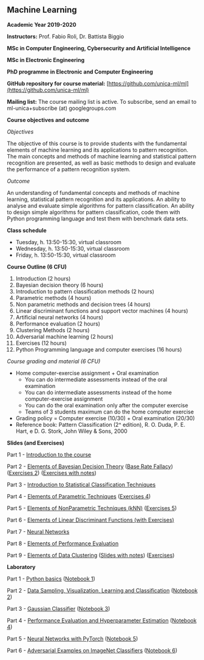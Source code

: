 ## Machine Learning 
**Academic Year 2019-2020**

**Instructors:** Prof. Fabio Roli, Dr. Battista Biggio

**MSc in Computer Engineering, Cybersecurity and Artificial Intelligence**

**MSc in Electronic Engineering**

**PhD programme in Electronic and Computer Engineering**

**GitHub repository for course material:** [https://github.com/unica-ml/ml](https://github.com/unica-ml/ml)

**Mailing list:** The course mailing list is active. To subscribe, send an email to 
ml-unica+subscribe (at) googlegroups.com 

**Course objectives and outcome**

_Objectives_

The objective of this course is to provide students 
with the fundamental elements of machine learning and its applications 
to pattern recognition. The main concepts and methods of machine 
learning and statistical pattern recognition are presented, 
as well as basic methods to design and evaluate the performance 
of a pattern recognition system.
 
_Outcome_

An understanding of fundamental concepts and methods of machine learning, 
statistical pattern recognition and its applications. 
An ability to analyse and evaluate simple algorithms for pattern classification. 
An ability to design simple algorithms for pattern classification, 
code them with Python programming language and test them with benchmark data sets.

**Class schedule**

- Tuesday, h. 13:50-15:30,  virtual classroom 
- Wednesday, h. 13:50-15:30, virtual classroom
- Friday, h. 13:50-15:30, virtual classroom

**Course Outline (6 CFU)**
1. Introduction (2 hours)
2. Bayesian decision theory (6 hours)
3. Introduction to pattern classification methods (2 hours)
4. Parametric methods (4 hours)
5. Non parametric methods and decision trees (4 hours)
6. Linear discriminant functions and support vector machines (4 hours)
7. Artificial neural networks (4 hours)
8. Performance evaluation (2 hours)
9. Clustering Methods (2 hours)
10. Adversarial machine learning (2 hours)
11. Exercises (12 hours)
12. Python Programming language and computer exercises (16 hours)
 
_Course grading and material (6 CFU)_

- Home computer-exercise assignment + Oral examination
    - You can do intermediate assessments instead of the oral examination
    - You can do intermediate assessments instead of the 
    home computer-exercise assignment
    - You can do the oral examination only after the computer exercise
    - Teams of 3 students maximum can do the home computer exercise
- Grading policy = Computer exercise (10/30) + Oral examination (20/30)
- Reference book: Pattern Classification (2^ edition), 
R. O. Duda, P. E. Hart, e D. G. Stork, John Wiley & Sons, 2000


**Slides (and Exercises)**

Part 1 - [Introduction to the course](https://github.com/unica-ml/ml/blob/master/slides/lectures/ml-part-01.pdf)

Part 2 - [Elements of Bayesian Decision Theory](https://github.com/unica-ml/ml/blob/master/slides/lectures/ml-part-02.pdf) 
([Base Rate Fallacy](https://github.com/unica-ml/ml/blob/master/slides/lectures/ml-part-02-base-rate-fallacy.pdf))
([Exercises 2](https://github.com/unica-ml/ml/blob/master/exercises/ml-part-02-exercises.pdf)) ([Exercises with notes](https://github.com/unica-ml/ml/blob/master/exercises/ml-part-02-exercises-annotated.pdf)) 

Part 3 - [Introduction to Statistical Classification Techniques](https://github.com/unica-ml/ml/blob/master/slides/lectures/ml-part-03.pdf)

Part 4 - [Elements of Parametric Techniques](https://github.com/unica-ml/ml/blob/master/slides/lectures/ml-part-04.pdf) ([Exercises 4](https://github.com/unica-ml/ml/blob/master/exercises/ml-part-04-exercises.pdf)) 

Part 5 - [Elements of NonParametric Techniques (kNN)](https://github.com/unica-ml/ml/blob/master/slides/lectures/ml-part-05.pdf) ([Exercises 5](https://github.com/unica-ml/ml/blob/master/exercises/ml-part-05-exercises.pdf))

Part 6 - [Elements of Linear Discriminant Functions (with Exercises)](https://github.com/unica-ml/ml/blob/master/slides/lectures/ml-part-06.pdf)

Part 7 - [Neural Networks](https://github.com/unica-ml/ml/blob/master/slides/lectures/ml-part-07.pdf)

Part 8 - [Elements of Performance Evaluation](https://github.com/unica-ml/ml/blob/master/slides/lectures/ml-part-08.pdf)

Part 9 - [Elements of Data Clustering](https://github.com/unica-ml/ml/blob/master/slides/lectures/ml-part-09.pdf) ([Slides with notes](https://github.com/unica-ml/ml/blob/master/slides/lectures/ml-part-09-annotated.pdf)) ([Exercises](https://github.com/unica-ml/ml/blob/master/exercises/ml-part-09-exercises.pdf))

**Laboratory**

Part 1 - [Python basics](https://github.com/unica-ml/ml/blob/master/slides/lab/ml-lab-01.pdf)
([Notebook 1](https://github.com/unica-ml/ml/blob/master/notebooks/lab01.ipynb))

Part 2 - [Data Sampling, Visualization, Learning and Classification](https://github.com/unica-ml/ml/blob/master/slides/lab/ml-lab-02.pdf) ([Notebook 2](https://github.com/unica-ml/ml/blob/master/notebooks/lab02.ipynb))

Part 3 - [Gaussian Classifier](https://github.com/unica-ml/ml/blob/master/slides/lab/ml-lab-03.pdf) ([Notebook 3](https://github.com/unica-ml/ml/blob/master/notebooks/lab03.ipynb))

Part 4 - [Performance Evaluation and Hyperparameter Estimation](https://github.com/unica-ml/ml/blob/master/slides/lab/ml-lab-04.pdf) ([Notebook 4](https://github.com/unica-ml/ml/blob/master/notebooks/lab04.ipynb))

Part 5 - [Neural Networks with PyTorch](https://github.com/unica-ml/ml/blob/master/slides/lab/ml-lab-05.pdf) ([Notebook 5](https://github.com/unica-ml/ml/blob/master/notebooks/lab05.ipynb))

Part 6 - [Adversarial Examples on ImageNet Classifiers](https://github.com/unica-ml/ml/blob/master/slides/lab/ml-lab-06.pdf) ([Notebook 6](https://github.com/unica-ml/ml/blob/master/notebooks/lab06.ipynb))
